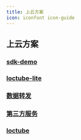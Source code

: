 ```yaml
---
title: 上云方案
icon: iconfont icon-guide
---
```


## 上云方案

### [sdk-demo](sdk-demo/README.md)


<!-- @import "../sequenceDiagram/sdk-demo.md" -->
<!-- @include: ../sequenceDiagram/sdk-demo.md -->


### [loctube-lite](loctube-lite/README.md)

<!-- @import "../sequenceDiagram/loctube-lite.md" -->
<!-- @include: ../sequenceDiagram/loctube-lite.md -->


### [数据转发](forward/README.md)

<!-- @import "../sequenceDiagram/forward.md" -->
<!-- @include: ../sequenceDiagram/forward.md -->

### [第三方服务](third-party/README.md)


<!-- @import "../sequenceDiagram/third-party.md" -->
<!-- @include: ../sequenceDiagram/third-party.md -->

### [loctube](loctube/README.md)

<!-- @import "../sequenceDiagram/loctube.md" -->
<!-- @include: ../sequenceDiagram/loctube.md -->
